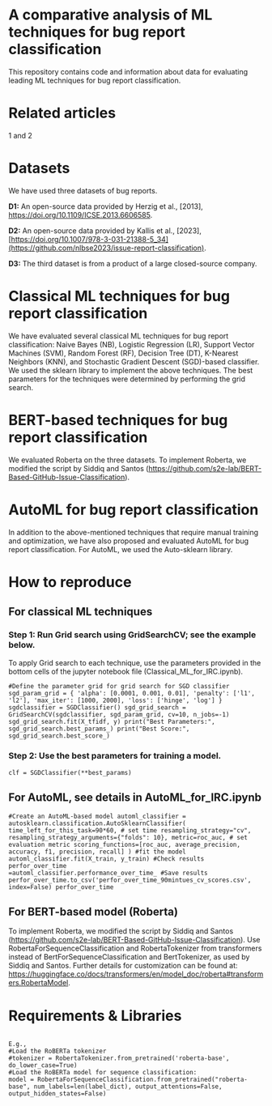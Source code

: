 # A comparative analysis of ML techniques for bug report classification
This repository contains code and information about data for evaluating leading ML techniques for bug report classification.
# Related articles
1 and 2
# Datasets
We have used three datasets of bug reports.

**D1:** An open-source data provided by Herzig et al., [2013], https://doi.org/10.1109/ICSE.2013.6606585.

**D2:** An open-source data provided by Kallis et al., [2023], [https://doi.org/10.1007/978-3-031-21388-5_34](https://github.com/nlbse2023/issue-report-classification).

**D3:** The third dataset is from a product of a large closed-source company.
# Classical ML techniques for bug report classification
We have evaluated several classical ML techniques for bug report classification: Naive Bayes (NB), Logistic Regression (LR), Support Vector Machines (SVM), Random Forest (RF), Decision Tree (DT), K-Nearest Neighbors (KNN), and Stochastic Gradient Descent (SGD)-based classifier.
We used the sklearn library to implement the above techniques. The best parameters for the techniques were determined by performing the grid search.
# BERT-based techniques for bug report classification
We evaluated Roberta on the three datasets. To implement Roberta, we modified the script by Siddiq and Santos (https://github.com/s2e-lab/BERT-Based-GitHub-Issue-Classification).
# AutoML for bug report classification
In addition to the above-mentioned techniques that require manual training and optimization, we have also proposed and evaluated AutoML for bug report classification.
For AutoML, we used the Auto-sklearn library.
# How to reproduce
## For classical ML techniques
### Step 1: Run Grid search using GridSearchCV; see the example below. 
To apply Grid search to each technique, use the parameters provided in the bottom cells of the jupyter notebook file (Classical_ML_for_IRC.ipynb).

<code>#Define the parameter grid for grid search for SGD classifier
sgd_param_grid = {
    'alpha': [0.0001, 0.001, 0.01],
    'penalty': ['l1', 'l2'],
    'max_iter': [1000, 2000],
    'loss': ['hinge', 'log']
}
sgdclassifier = SGDClassifier()
sgd_grid_search = GridSearchCV(sgdclassifier, sgd_param_grid,  cv=10, n_jobs=-1)
sgd_grid_search.fit(X_tfidf, y)
print("Best Parameters:", sgd_grid_search.best_params_)
print("Best Score:", sgd_grid_search.best_score_)
</code>
### Step 2: Use the best parameters for training a model.
<code>clf = SGDClassifier(**best_params)</code>
## For AutoML, see details in AutoML_for_IRC.ipynb
<code>#Create an AutoML-based model
automl_classifier = autosklearn.classification.AutoSklearnClassifier(
    time_left_for_this_task=90*60, # set time
    resampling_strategy="cv",
    resampling_strategy_arguments={"folds": 10},
    metric=roc_auc, # set evaluation metric
    scoring_functions=[roc_auc, average_precision, accuracy, f1, precision, recall]
)
#fit the model 
automl_classifier.fit(X_train, y_train)
#Check results
perfor_over_time =automl_classifier.performance_over_time_
#Save results
perfor_over_time.to_csv('perfor_over_time_90mintues_cv_scores.csv', index=False) 
perfor_over_time
</code>
## For BERT-based model (Roberta)
To implement Roberta, we modified the script by Siddiq and Santos (https://github.com/s2e-lab/BERT-Based-GitHub-Issue-Classification). Use RobertaForSequenceClassification and RobertaTokenizer from transformers instead of BertForSequenceClassification and BertTokenizer, as used by Siddiq and Santos. Further details for customization can be found at: https://huggingface.co/docs/transformers/en/model_doc/roberta#transformers.RobertaModel.

# Requirements & Libraries

<code>
E.g.,
#Load the RoBERTa tokenizer
#tokenizer = RobertaTokenizer.from_pretrained('roberta-base', do_lower_case=True)
#Load the RoBERTa model for sequence classification:
model = RobertaForSequenceClassification.from_pretrained("roberta-base", num_labels=len(label_dict), output_attentions=False, output_hidden_states=False)</code>
